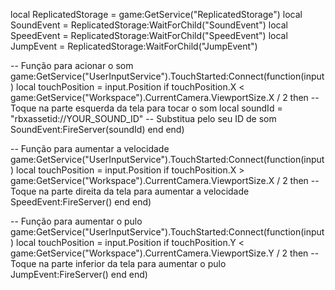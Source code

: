local ReplicatedStorage = game:GetService("ReplicatedStorage")
local SoundEvent = ReplicatedStorage:WaitForChild("SoundEvent")
local SpeedEvent = ReplicatedStorage:WaitForChild("SpeedEvent")
local JumpEvent = ReplicatedStorage:WaitForChild("JumpEvent")

-- Função para acionar o som
game:GetService("UserInputService").TouchStarted:Connect(function(input)
    local touchPosition = input.Position
    if touchPosition.X < game:GetService("Workspace").CurrentCamera.ViewportSize.X / 2 then
        -- Toque na parte esquerda da tela para tocar o som
        local soundId = "rbxassetid://YOUR_SOUND_ID"  -- Substitua pelo seu ID de som
        SoundEvent:FireServer(soundId)
    end
end)

-- Função para aumentar a velocidade
game:GetService("UserInputService").TouchStarted:Connect(function(input)
    local touchPosition = input.Position
    if touchPosition.X > game:GetService("Workspace").CurrentCamera.ViewportSize.X / 2 then
        -- Toque na parte direita da tela para aumentar a velocidade
        SpeedEvent:FireServer()
    end
end)

-- Função para aumentar o pulo
game:GetService("UserInputService").TouchStarted:Connect(function(input)
    local touchPosition = input.Position
    if touchPosition.Y < game:GetService("Workspace").CurrentCamera.ViewportSize.Y / 2 then
        -- Toque na parte inferior da tela para aumentar o pulo
        JumpEvent:FireServer()
    end
end)
